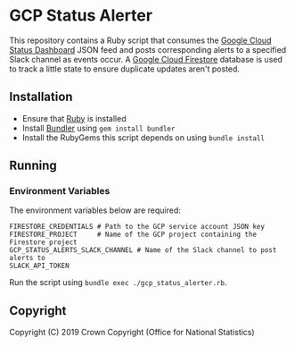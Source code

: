 # GCP Status Alerter
This repository contains a Ruby script that consumes the [Google Cloud Status Dashboard](https://status.cloud.google.com/) JSON feed and posts corresponding alerts to a specified Slack channel as events occur. A [Google Cloud Firestore](https://firebase.google.com/docs/firestore/) database is used to track a little state to ensure duplicate updates aren't posted.

## Installation
* Ensure that [Ruby](https://www.ruby-lang.org/en/downloads/) is installed
* Install [Bundler](https://bundler.io/) using `gem install bundler`
* Install the RubyGems this script depends on using `bundle install`

## Running
### Environment Variables
The environment variables below are required:

```
FIRESTORE_CREDENTIALS # Path to the GCP service account JSON key
FIRESTORE_PROJECT     # Name of the GCP project containing the Firestore project
GCP_STATUS_ALERTS_SLACK_CHANNEL # Name of the Slack channel to post alerts to
SLACK_API_TOKEN
```

Run the script using `bundle exec ./gcp_status_alerter.rb`.

## Copyright
Copyright (C) 2019 Crown Copyright (Office for National Statistics)